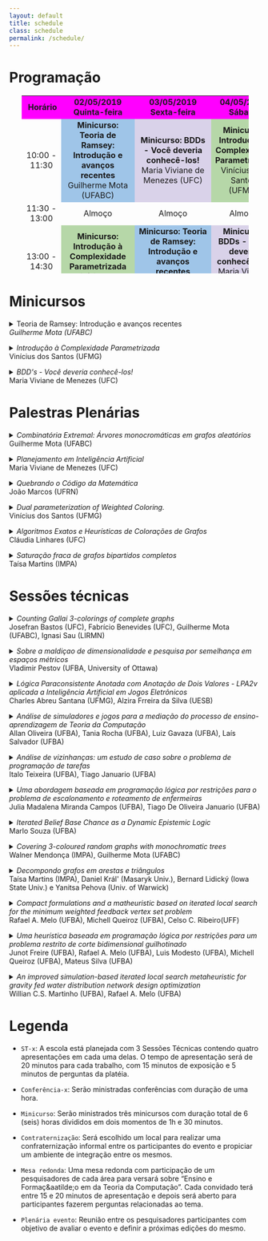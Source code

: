 ```yaml
---
layout: default
title: schedule
class: schedule
permalink: /schedule/
---
```


<!--- Use esse editor para a tabela: https://html-online.com/editor/ e use esse editor para os resumos: https://upmath.me --->

# Programação


<center>
<table dir="ltr" style="width: 90%; height: 355px;" border="0" cellspacing="0" cellpadding="0">
<tbody>
<tr>
<td style="width: 15%; background-color: #ff00ff; text-align: center;">&nbsp;<strong>Hor&aacute;rio</strong></td>
<td style="width: 25%; background-color: #ff00ff; text-align: center;" colspan="2" data-sheets-value="{&quot;1&quot;:2,&quot;2&quot;:&quot;Quinta-feira&quot;}"><strong>02/05/2019<br /> Quinta-feira</strong></td>
<td style="width: 25%; background-color: #ff00ff; text-align: center;" data-sheets-value="{&quot;1&quot;:2,&quot;2&quot;:&quot;Sexta-feira&quot;}"><strong>03/05/2019<br /> Sexta-feira</strong></td>
<td style="width: 25%; background-color: #ff00ff; text-align: center;" data-sheets-value="{&quot;1&quot;:2,&quot;2&quot;:&quot;S&aacute;bado&quot;}"><strong>04/05/2019<br /> S&aacute;bado</strong></td>
</tr>
<tr>
<td style="text-align: center;" data-sheets-value="{&quot;1&quot;:2,&quot;2&quot;:&quot;09:00 - 10:30&quot;}">10:00 - 11:30</td>
<td style="background-color: #9fc5e8; text-align: center;" colspan="2" data-sheets-value="{&quot;1&quot;:2,&quot;2&quot;:&quot;Mini-curso-1&quot;}"><strong>Minicurso: Teoria de Ramsey: Introdu&ccedil;&atilde;o e avan&ccedil;os recentes</strong><br /> Guilherme Mota (UFABC)</td>
<td style="background-color: #d9d2e9; text-align: center;" data-sheets-value="{&quot;1&quot;:2,&quot;2&quot;:&quot;Mini-curso-3&quot;}"><strong>Minicurso: BDDs - Voc&ecirc; deveria conhec&ecirc;-los!</strong><br /> Maria Viviane de Menezes (UFC)</td>
<td style="background-color: #b6d7a8; text-align: center;" data-sheets-value="{&quot;1&quot;:2,&quot;2&quot;:&quot;Mini-curso-5&quot;}"><strong>Minicurso: Introdu&ccedil;&atilde;o &agrave; Complexidade Parametrizada</strong><br /> Vin&iacute;cius dos Santos (UFMG)</td>
</tr>
<tr>
<td style="text-align: center;" data-sheets-value="{&quot;1&quot;:2,&quot;2&quot;:&quot;10:30 - 11:00&quot;}">11:30 - 13:00</td>
<td style="text-align: center;" colspan="2" data-sheets-value="{&quot;1&quot;:2,&quot;2&quot;:&quot;Coffee Break&quot;}">Almo&ccedil;o</td>
<td style="text-align: center;" data-sheets-value="{&quot;1&quot;:2,&quot;2&quot;:&quot;Coffee Break&quot;}">Almo&ccedil;o</td>
<td style="text-align: center;" data-sheets-value="{&quot;1&quot;:2,&quot;2&quot;:&quot;Coffee Break&quot;}">Almo&ccedil;o</td>
</tr>
<tr>
<td style="text-align: center;" data-sheets-value="{&quot;1&quot;:2,&quot;2&quot;:&quot;11:00 - 12:30&quot;}">13:00 - 14:30</td>
<td style="background-color: #b6d7a8; text-align: center;" colspan="2" data-sheets-value="{&quot;1&quot;:2,&quot;2&quot;:&quot;Mini-curso-5&quot;}"><strong>Minicurso: Introdu&ccedil;&atilde;o &agrave; Complexidade Parametrizada</strong> <br /> Vin&iacute;cius dos Santos (UFMG)</td>
<td style="background-color: #9fc5e8; text-align: center;" data-sheets-value="{&quot;1&quot;:2,&quot;2&quot;:&quot;Mini-curso-1&quot;}"><strong>Minicurso: Teoria de Ramsey: Introdu&ccedil;&atilde;o e avan&ccedil;os recentes</strong><br /> Guilherme Mota (UFABC)</td>
<td style="background-color: #d9d2e9; text-align: center;" data-sheets-value="{&quot;1&quot;:2,&quot;2&quot;:&quot;Mini-curso-3&quot;}"><strong>Minicurso: BDDs - Voc&ecirc; deveria conhec&ecirc;-los!</strong><br /> Maria Viviane de Menezes (UFC)</td>
</tr>
<tr>
<td style="text-align: center;" data-sheets-value="{&quot;1&quot;:2,&quot;2&quot;:&quot;12:30 - 14:00&quot;}">14:30 - 15:00</td>
<td style="text-align: center;" colspan="2" data-sheets-value="{&quot;1&quot;:2,&quot;2&quot;:&quot;Almo&ccedil;o&quot;}">Coffee Break</td>
<td style="text-align: center;" data-sheets-value="{&quot;1&quot;:2,&quot;2&quot;:&quot;Almo&ccedil;o&quot;}">Coffee Break</td>
<td style="text-align: center;" data-sheets-value="{&quot;1&quot;:2,&quot;2&quot;:&quot;Almo&ccedil;o&quot;}">Coffee Break</td>
</tr>
<tr>
<td style="text-align: center;" data-sheets-value="{&quot;1&quot;:2,&quot;2&quot;:&quot;14:00 - 15:00&quot;}">15:00 - 16:00</td>
<td style="background-color: #9fc5e8; text-align: center;" colspan="2" data-sheets-value="{&quot;1&quot;:2,&quot;2&quot;:&quot;Confer&ecirc;ncia-1&quot;}"><strong>Combinat&oacute;ria Extremal: &Aacute;rvores monocrom&aacute;ticas em grafos aleat&oacute;rios</strong><br /> Guilherme Mota (UFABC)</td>
<td style="background-color: #d9d2e9; text-align: center;" data-sheets-value="{&quot;1&quot;:2,&quot;2&quot;:&quot;Confer&ecirc;ncia-3&quot;}"><strong>Quebrando o C&oacute;digo da Matem&aacute;tica</strong><br /> Jo&atilde;o Marcos (UFRN)</td>
<td style="background-color: #b6d7a8; text-align: center;" data-sheets-value="{&quot;1&quot;:2,&quot;2&quot;:&quot;Confer&ecirc;ncia-5&quot;}"><strong>Algoritmos Exatos e Heur&iacute;sticas de Colora&ccedil;&otilde;es de Grafos</strong><br /> Cl&aacute;udia Linhares (UFC)</td>
</tr>
<tr>
<td style="text-align: center;" data-sheets-value="{&quot;1&quot;:2,&quot;2&quot;:&quot;15:00 - 16:00&quot;}">16:00 - 17:00</td>
<td style="background-color: #d9d2e9; text-align: center;" colspan="2" data-sheets-value="{&quot;1&quot;:2,&quot;2&quot;:&quot;Confer&ecirc;ncia-2&quot;}"><strong>Planejamento em Intelig&ecirc;ncia Artificial</strong><br /> Maria Viviane de Menezes (UFC)</td>
<td style="background-color: #99ffaa; text-align: center;" data-sheets-value="{&quot;1&quot;:2,&quot;2&quot;:&quot;Confer&ecirc;ncia-4&quot;}"><strong> Dual parameterization of Weighted Coloring.</strong><br /> Vin&iacute;cius Santos (UFMG)</td>
<td style="background-color: #9fc5e8; text-align: center;" data-sheets-value="{&quot;1&quot;:2,&quot;2&quot;:&quot;Confer&ecirc;ncia-6&quot;}"><strong>Satura&ccedil;&atilde;o fraca de grafos bipartidos completos</strong><br /> Ta&iacute;sa Martins (IMPA)</td>
</tr>
<tr>
<td style="text-align: center;" data-sheets-value="{&quot;1&quot;:2,&quot;2&quot;:&quot;16:00 - 16:30&quot;}">17:00 - 17:30</td>
<td style="text-align: center;" colspan="2" data-sheets-value="{&quot;1&quot;:2,&quot;2&quot;:&quot;Coffee Break&quot;}">Coffee Break</td>
<td style="text-align: center;" data-sheets-value="{&quot;1&quot;:2,&quot;2&quot;:&quot;Coffee Break&quot;}">Coffee Break</td>
<td style="text-align: center;" data-sheets-value="{&quot;1&quot;:2,&quot;2&quot;:&quot;Coffee Break&quot;}">Coffee Break</td>
</tr>
<tr>
<td style="text-align: center;" data-sheets-value="{&quot;1&quot;:2,&quot;2&quot;:&quot;16:30 - 17:30&quot;}">17:30 - 18:30</td>
<td style="background-color: #fff999; text-align: center;" data-sheets-value="{&quot;1&quot;:2,&quot;2&quot;:&quot;ST-1&quot;}">ST-1</td>
<td style="background-color: #fff999; text-align: center;" data-sheets-value="{&quot;1&quot;:2,&quot;2&quot;:&quot;ST-1&quot;}">ST-2</td>
<td style="background-color: #ffaaaa; text-align: center;" rowspan="2" data-sheets-value="{&quot;1&quot;:2,&quot;2&quot;:&quot;ST-3&quot;}"><strong>Mesa Redonda: Ensino e forma&ccedil;&atilde;o na &aacute;rea de Teoria da Computa&ccedil;&atilde;o</strong><br /> Cl&aacute;udia Linhares (UFC), Jo&atilde;o Marcos (UFRN) e Guilherme Mota (UFABC).</td>
<td style="background-color: #ffaaaa; text-align: center;" rowspan="2" data-sheets-value="{&quot;1&quot;:2,&quot;2&quot;:&quot;ST-4&quot;}"><strong>Plen&aacute;ria do evento</strong></td>
</tr>
<tr>
<td style="text-align: center;" data-sheets-value="{&quot;1&quot;:2,&quot;2&quot;:&quot;17:30 - 18:30&quot;}">18:30 - 19:30</td>
<td style="background-color: #fff999; text-align: center;" data-sheets-value="{&quot;1&quot;:2,&quot;2&quot;:&quot;ST-2&quot;}">ST-3</td>
<td data-sheets-value="{&quot;1&quot;:2,&quot;2&quot;:&quot;ST-2&quot;}"></td>
</tr>
<tr>
<td style="text-align: center;" data-sheets-value="{&quot;1&quot;:3,&quot;3&quot;:0.8541666666666666}" data-sheets-numberformat="{&quot;1&quot;:6,&quot;2&quot;:&quot;hh:mm&quot;,&quot;3&quot;:1}">20:30</td>
<td style="text-align: center;" data-sheets-value="{&quot;1&quot;:2,&quot;2&quot;:&quot;-&quot;}">-</td>
<td style="text-align: center;" data-sheets-value="{&quot;1&quot;:2,&quot;2&quot;:&quot;-&quot;}">&nbsp;</td>
<td style="text-align: center;" data-sheets-value="{&quot;1&quot;:2,&quot;2&quot;:&quot;Jantar&quot;}"><strong>Confraterniza&ccedil;&atilde;o</strong></td>
<td style="text-align: center;" data-sheets-value="{&quot;1&quot;:2,&quot;2&quot;:&quot;-&quot;}">-</td>
</tr>
</tbody>
</table>
</center>

# Minicursos

<details>
	<summary>
		Teoria de Ramsey: Introdução e avanços recentes
		<br>
		<i>
			Guilherme Mota (UFABC)
		</i>
	</summary>
	<p>Na primeira parte do minicurso farei uma introdução à Teoria de Ramsey, onde serão apresentados resultados clássicos e discutirei algumas técnicas comumente aplicadas na resolução dos problemas da área. Na segunda parte do mini curso serão apresentados resultados recentes envolvendo números de Ramsey para potências de caminhos. Mais especificamente, o número de Ramsey relativo a arestas de um grafo <img src="https://tex.s2cms.ru/svg/H" alt="H" /> é definido como a menor quantidade de arestas <img src="https://tex.s2cms.ru/svg/sr(H)" alt="sr(H)" />
tal que existe um grafo <img src="https://tex.s2cms.ru/svg/G" alt="G" /> com <img src="https://tex.s2cms.ru/svg/sr(H)" alt="sr(H)" /> arestas com a seguinte propriedade: toda coloração das arestas de <img src="https://tex.s2cms.ru/svg/G" alt="G" /> com <img src="https://tex.s2cms.ru/svg/2" alt="2" /> cores contém
uma cópia monocromática de <img src="https://tex.s2cms.ru/svg/H" alt="H" />. Respondendo uma pergunta sugerida por Conlon, provaremos que <img src="https://tex.s2cms.ru/svg/sr(P_n%5Ek)%3DO(n)" alt="sr(P_n^k)=O(n)" /> para todo <img src="https://tex.s2cms.ru/svg/k" alt="k" /> fixo, onde <img src="https://tex.s2cms.ru/svg/P_n%5Ek" alt="P_n^k" /> é a <img src="https://tex.s2cms.ru/svg/k" alt="k" />-ésima potência do caminho com <img src="https://tex.s2cms.ru/svg/n" alt="n" /> vértices <img src="https://tex.s2cms.ru/svg/P_n" alt="P_n" />, i.e., o grafo com conjunto de vértices <img src="https://tex.s2cms.ru/svg/V(P_n)" alt="V(P_n)" /> e todas as arestas <img src="https://tex.s2cms.ru/svg/%5C%7Bu%2Cv%5C%7D" alt="\{u,v\}" /> tais que a distância entre <img src="https://tex.s2cms.ru/svg/u" alt="u" /> e <img src="https://tex.s2cms.ru/svg/v" alt="v" /> em <img src="https://tex.s2cms.ru/svg/P_n" alt="P_n" /> é no máximo <img src="https://tex.s2cms.ru/svg/k" alt="k" />.
Discutiremos como estender esse resultado para mais cores e para potências de árvores. Os trabalhos que serão discutidos foram obtidos pelos seguintes autores:</p>
<ul>
<li>Clemens, Jenssen, Kohayakawa, Morrison, Mota, Reding e Roberts (2018).</li>
<li>Han, Jenssen, Kohayakawa, Mota e Roberts (2019+).</li>
<li>Berger, Kohayakawa, Maesaka, Martins, Mendonça, Mota and Parczyk (2019+).</li>
</ul>
</details>
<p>
<details>
	<summary>
		<i>
			Introdução à Complexidade Parametrizada
		</i>
		<br>
		Vinícius dos Santos (UFMG)
	</summary>
	<p>
A solução para diversos problemas reais frequentemente exige
eficientes (usualmente de tempo polinomial). Como nem sempre isso é
possível, a teoria da NP-completude foi desenvolvida para fornecer
indícios de quais problemas não podem ser resolvidos por algoritmos
polinomiais. Entretanto, como muitos problemas NP-difíceis precisam
ser resolvidos na prática, algumas possibilidades adotadas são o uso
de algoritmos aproximativos ou de heurísticas, em vez de algoritmos
exatos, cujo tempo de execução teria uma dependência exponencial no
tamanho da entrada.<br /><br />
Uma recente e promissora alternativa para a tratabilidade desses
problemas, é recorrer a uma análise sob o ponto de vista da Teoria da
Complexidade Parametrizada. Esta teoria, desenvolvida por Downey e
Fellows, estuda a existência de algoritmos cuja dependência
exponencial no tempo de execução depende apenas de certos aspectos da
entrada, e não de seu tamanho. Problemas que admitem tais algoritmos
são denominados tratáveis por parâmetro fixo (ou simplesmente
algoritmos FPT). Este curso, introduzirá os conceitos fundamentais da
complexidade parametrizada, algumas técnicas básicas de
desenvolvimento de algoritmos FPT, e também discutirá resultados
negativos, análogos à teoria da NP-completude, envolvendo problemas
onde não se espera ser possível desenvolver algoritmos FPT. Os
exemplos utilizados serão focados em problema em grafos.
	</p>
</details>
</p>
<details>
	<summary>
		<i>
			BDD's - Você deveria conhecê-los!
		</i>
		<br>
		Maria Viviane de Menezes (UFC)
	</summary>
	<p>
		Diagramas de Decisão Binária (BDD's - Binary Decision Diagrams) são estruturas de dados que têm sido amplamente utilizadas na área de verificação de modelos por permitir representar sistemas com até 10 elevado a 20 estados. Estas estruturas têm um grande poder de compactação, armazenando conjuntos de estados (representação simbólica) no lugar de representá-los individualmente (representação enumerativa). Nos últimos anos, a aplicação dos BDDs têm sido expandida para outras áreas tais como Planejamento em Inteligência Artificial.  Neste tutorial, abordaremos a fundamentação teórica dos BDDs, propriedades, operações, algoritmos e aspectos de implementação tais como o uso de bibliotecas (C++, Java e Python). Por fim, mostraremos os avanços recentes da busca simbólica na área de  Planejamento em Inteligência Artificial.
	</p>
</details>

# Palestras Plenárias

<details>
	<summary>
		<i>
			Combinatória Extremal: Árvores monocromáticas em grafos aleatórios
		</i>
		<br>
		Guilherme Mota (UFABC)
	</summary>
	<p>
		<p>Inicialmente será feita uma breve introdução à Combinatória Extremal, explicando que tipos de problemas são estudados nessa área. Em um segundo momento, analisamos uma conjectura proposta por Bal e DeBiasio [Partitioning random graphs into monochromatic components, Electron. J. Combin. 24 (2017), Paper 1.18] a respeito de funções limiares para a seguinte propriedade tipo Ramsey: em toda <img src="https://tex.s2cms.ru/svg/k" alt="k" />-coloração do conjunto das arestas de um grafo <img src="https://tex.s2cms.ru/svg/G" alt="G" />, existem <img src="https://tex.s2cms.ru/svg/k" alt="k" /> árvores monocromáticas que particionam todo o conjunto de vértices de <img src="https://tex.s2cms.ru/svg/G" alt="G" />. Mais precisamente, determinamos a função limiar para essa propriedade para duas cores. Este trabalho foi feito em conjunto com Yoshiharu Kohayakawa e Mathias Schacht.</p>
	</p>
</details>
<p>
<details>
	<summary>
		<i>
			Planejamento em Inteligência Artificial
		</i>
		<br>
		Maria Viviane de Menezes (UFC)
	</summary>
	<p>
		Planejamento Automatizado é a subárea da Inteligência Artificial que se preocupa com a escolha de ações para que um agente inteligente possa alcançar seus objetivos. De fato, a habilidade de planejar tarefas é um aspecto fundamental do comportamento inteligente e sua automação têm sido um dos principais objetivos da pesquisa realizada em Inteligência Artificial. Aplicações de planejamento estão relacionadas à logística, navegação de robôs, automação de processos industriais, jogos, dentre outras. Nesta palestra, abordaremos os conceitos básicos da área de Planejamento Automatizado, as diferentes formas de planejamento, a representação de estados, ações, especificações formais e algoritmos de busca por uma solução para domínios com ações determinísticas e não-determinísticas. 
	</p>
</details>
</p>
<details>
	<summary>
		<i>
			Quebrando o Código da Matemática
		</i>
		<br>
		João Marcos (UFRN)
	</summary>
	<p>
		Quantas das suas demonstrações matemática estão garantidamente
corretas?  O computador poderia lhe ajudar nisso?  Esta palestra irá
analisar algumas das conquistas recentes na geração mecanizada de
demonstrações e refutações para várias conjecturas matemáticas
significativas.
	</p>
</details>
<p>
<details>
	<summary>
		<i>
			Dual parameterization of Weighted Coloring.
		</i>
		<br>
		Vinícius dos Santos (UFMG)
	</summary>
	<p>
Given a graph <img src="https://tex.s2cms.ru/svg/G" alt="G" />, a proper <img src="https://tex.s2cms.ru/svg/k" alt="k" />-coloring of <img src="https://tex.s2cms.ru/svg/G" alt="G" /> is a partition <img src="https://tex.s2cms.ru/svg/c%20%3D%0A(S_i)_%7Bi%5Cin%20%5B1%2Ck%5D%7D" alt="c =
(S_i)_{i\in [1,k]}" /> of <img src="https://tex.s2cms.ru/svg/V(G)" alt="V(G)" /> into <img src="https://tex.s2cms.ru/svg/k" alt="k" /> stable sets <img src="https://tex.s2cms.ru/svg/S_1%2C%5Cldots%2C%20S_%7Bk%7D" alt="S_1,\ldots, S_{k}" />.
Given a weight function <img src="https://tex.s2cms.ru/svg/w%3A%20V(G)%20%5Cto%20%5Cmathbb%7BR%7D%5E%2B" alt="w: V(G) \to \mathbb{R}^+" />, the weight of a color <img src="https://tex.s2cms.ru/svg/S_i" alt="S_i" />
is defined as <img src="https://tex.s2cms.ru/svg/w(i)%20%3D%20%5Cmax_%7Bv%20%5Cin%20S_i%7D%20w(v)" alt="w(i) = \max_{v \in S_i} w(v)" /> and the weight of a
coloring <img src="https://tex.s2cms.ru/svg/c" alt="c" /> as <img src="https://tex.s2cms.ru/svg/w(c)%20%3D%20%5Csum_%7Bi%3D1%7D%5E%7Bk%7Dw(i)" alt="w(c) = \sum_{i=1}^{k}w(i)" />. Guan and Zhu [Inf. Process.
Lett., 1997] defined the weighted chromatic number of a pair <img src="https://tex.s2cms.ru/svg/(G%2Cw)" alt="(G,w)" />,
denoted by <img src="https://tex.s2cms.ru/svg/%5Csigma(G%2Cw)" alt="\sigma(G,w)" />, as the minimum weight of a proper coloring of <img src="https://tex.s2cms.ru/svg/G" alt="G" />.
The problem of determining <img src="https://tex.s2cms.ru/svg/%5Csigma(G%2Cw)" alt="\sigma(G,w)" /> has received considerable attention
during the last years, and has been proved to be notoriously hard: for
instance, it is NP-hard on split graphs, unsolvable on n-vertex trees
in time <img src="https://tex.s2cms.ru/svg/n%5E%7Bo(%5Clog%20n)%7D" alt="n^{o(\log n)}" /> unless the ETH fails, and W[1]-hard on forests
parameterized by the size of a largest tree. In this article we
provide some positive results for the problem, by considering its
so-called dual parameterization: given a vertex-weighted graph <img src="https://tex.s2cms.ru/svg/(G%2Cw)" alt="(G,w)" />
and an integer <img src="https://tex.s2cms.ru/svg/k" alt="k" />, the question is whether <img src="https://tex.s2cms.ru/svg/%5Csigma(G%2Cw)%20%5Cleq%20%5Csum_%7Bv%20%5Cin%0AV(G)%7D%20w(v)%20-%20k" alt="\sigma(G,w) \leq \sum_{v \in
V(G)} w(v) - k" />. We prove that this problem is FPT by providing an
algorithm running in time <img src="https://tex.s2cms.ru/svg/9%5Ek%20%5Ccdot%20n%5E%7BO(1)%7D" alt="9^k \cdot n^{O(1)}" />, and it is easy to see
that no algorithm in time <img src="https://tex.s2cms.ru/svg/2%5E%7Bo(k)%7D%20%5Ccdot%20n%5E%7BO(1)%7D" alt="2^{o(k)} \cdot n^{O(1)}" /> exists under the
ETH. On the other hand, we present a kernel with at most <img src="https://tex.s2cms.ru/svg/(2%5E%7Bk-1%7D%2B1)%0A(k-1)" alt="(2^{k-1}+1)
(k-1)" /> vertices, and we rule out the existence of polynomial kernels
unless <img src="https://tex.s2cms.ru/svg/%7B%5Csf%20NP%7D%20%5Csubseteq%20%7B%5Csf%20coNP%7D%20%2F%20%7B%5Csf%20poly%7D" alt="{\sf NP} \subseteq {\sf coNP} / {\sf poly}" />, even on split
graphs with only two different weights. Finally, we identify some
classes of graphs on which the problem admits a polynomial kernel, in
particular interval graphs and subclasses of split graphs, and in the
latter case we present lower bounds on the degrees of the polynomials.
<br /><br />

Joint work with Júlio Araújo, Victor A. Campos, Carlos Vinícius G. C.
Lima, Ignasi Sau and Ana Silva
	</p>
</details>
</p>
<details>
	<summary>
		<i>
			Algoritmos Exatos e Heurísticas de Colorações de Grafos
		</i>
		<br>
		Cláudia Linhares (UFC)
	</summary>
	<p>Dado um grafo <img src="https://tex.s2cms.ru/svg/G%3D(V%2CE)" alt="G=(V,E)" />, colorir os vértices de <img src="https://tex.s2cms.ru/svg/G" alt="G" /> significa atribuir cores aos mesmos de forma que vértices adjacentes tenham cores distintas. O número cromático de um grafo é o menor inteiro k tal que <img src="https://tex.s2cms.ru/svg/G" alt="G" /> admite uma coloração de vértices com <img src="https://tex.s2cms.ru/svg/k" alt="k" />-cores. Nessa palestra, veremos algoritmos combinatórios exatos de coloração na classe de grafos perfeitos, usando o conceito de pares de amigos, além de heurísticas clássicas de coloração, com a definição de seus parâmetros relacionados, apresentando as ferramentas usadas para lidar com a determinação desses parâmetros.</p>
</details>
<p>
<details>
	<summary>
		<i>
			Saturação fraca de grafos bipartidos completos
		</i>
		<br>
		Taísa Martins (IMPA)
	</summary>
	<p>Em 1968 Bollobás introduziu o conceito de saturação fraca. Um grafo <img src="https://tex.s2cms.ru/svg/G" alt="G" /> é dito fracamente <img src="https://tex.s2cms.ru/svg/F" alt="F" />-saturado se existe uma ordem das arestas que não estão em <img src="https://tex.s2cms.ru/svg/G" alt="G" /> tal que se elas forem adicionadas, uma de cada vez, cada nova aresta adicionada cria uma nova cópia de <img src="https://tex.s2cms.ru/svg/F" alt="F" />. O menor número de arestas de um grafo com <img src="https://tex.s2cms.ru/svg/n" alt="n" /> vértices fracamente <img src="https://tex.s2cms.ru/svg/F" alt="F" />-saturado é denotado por <img src="https://tex.s2cms.ru/svg/%5Cwsat(n%2CF)" alt="\wsat(n,F)" />. Bollobás estabeleceu <img src="https://tex.s2cms.ru/svg/%5Cwsat(n%2C%20K_r)" alt="\wsat(n, K_r)" /> para <img src="https://tex.s2cms.ru/svg/r%20%3C8" alt="r &lt;8" /> e para <img src="https://tex.s2cms.ru/svg/r" alt="r" /> em geral, o valor foi originalmente determinado por Lovász e provas alternativas foram dadas por Alon, Frankl, Yu e Kalai, independentemente. Faudree, Gould e Jacobson determinaram o número de saturação fraca de diversos grafos esparsos e em particular, mostraram que <img src="https://tex.s2cms.ru/svg/%5Cwsat(n%2C%20K_%7B2%2C3%7D)%20%3D%20n%2B1" alt="\wsat(n, K_{2,3}) = n+1" />. Nessa palestra, discutimos os valores de saturação fraca para grafos bipartidos completos e determinamos <img src="https://tex.s2cms.ru/svg/%5Cwsat(n%2C%20K_%7Bt%2Ct%7D)" alt="\wsat(n, K_{t,t})" /> para todo <img src="https://tex.s2cms.ru/svg/n%20%3E%203t-4" alt="n &gt; 3t-4" />. Esse é um trabalho em conjunto com Gal Kronenberg e Natasha Morrison.</p>
</details>
</p>

# Sessões técnicas

<p>
<details>
	<summary>
		<i>
			Counting Gallai 3-colorings of complete graphs
		</i>
		<br>
		Josefran Bastos (UFC), Fabrício Benevides (UFC), Guilherme Mota (UFABC), Ignasi Sau (LIRMN)
	</summary>
	<p>An edge coloring of the <img src="https://tex.s2cms.ru/svg/n" alt="n" />-vertex complete graph <img src="https://tex.s2cms.ru/svg/K_n" alt="K_n" /> is a Gallai coloring if it does not contain any rainbow triangle,
that is, a triangle whose edges are colored with three distinct colors. We prove that the number of Gallai colorings of <img src="https://tex.s2cms.ru/svg/K_n" alt="K_n" />
with at most three colors is at most <img src="https://tex.s2cms.ru/svg/7(n%2B1)2%5E%7B%5Cbinom%7Bn%7D%7B2%7D%7D" alt="7(n+1)2^{\binom{n}{2}}" />, which improves the best known upper bound of
<img src="https://tex.s2cms.ru/svg/%5Cfrac%7B3%7D%7B2%7D(n%20-%201)!%5Ccdot%202%5E%7B%5Cbinom%7Bn-1%7D%7B2%7D%7D" alt="\frac{3}{2}(n - 1)!\cdot 2^{\binom{n-1}{2}}" />
in [Discrete Mathematics, 2017].</p>
</details>
</p>
<details>
	<summary>
		<i>
			Sobre a maldiçao de dimensionalidade e pesquisa por semelhança em espaços métricos
		</i>
		<br>
		Vladimir Pestov (UFBA, University of Ottawa)
	</summary>
	<p>
		We present a new result about the curse of dimensionality affecting similarity search in intrinsically high-dimensional metric spaces with measure, when an indexing scheme uses 1-Lipschitz functions.
	</p>
</details>
<p>
<details>
	<summary>
		<i>
			Lógica Paraconsistente Anotada com Anotação de Dois Valores - LPA2v aplicada a Inteligência Artificial em Jogos Eletrônicos
		</i>
		<br>
		Charles Abreu	Santana (UFMG), Alzira Frreira da Silva (UESB)
	</summary>
	<p>
		Paraconsistent Logic has demonstrated good results in several fields 
of study, but with little application in games. In order to interconnect these two 
fields of knowledge, this work consists in the implementation of a Paraconsistent 
Battle System, based on the principles of Paraconsistent Logic, with the aim to 
control actions of non-player characters. Matches experiments were performed, 
and our system demonstrate efficient and higher performance against scripts 
and algorithms from literature, proving to be sufficiently robust and challenging.
	</p>
</details>
</p>
<details>
	<summary>
		<i>
			Análise de simuladores e jogos para a mediação do processo de ensino-aprendizagem de Teoria da Computação
		</i>
		<br>
		Allan	Oliveira (UFBA), Tania Rocha (UFBA), Luiz Gavaza (UFBA), Laís Salvador (UFBA)
	</summary>
	<p>
		Na contemporaneidade ensinar Teoria da Computação (TC) implica em ter diferentes ferramentas pedagógicas para auxiliar o processo de ensino-aprendizagem. Uma dessas ferramentas é a utilização de recursos digitais como jogos e simuladores, por serem recursos atrativos, que fornecem feedback visual e interação. No entanto, nem todos os recursos são capazes de fomentar a aprendizagem, fazendo-se necessária uma análise prévia do recurso, anterior a sua aplicação em sala de aula. Desta forma, este relato aborda os critérios pedagógicos, tecnológicos e aspectos referentes a abrangência de conteúdos para a analise do recurso digital. Mais especificamete, foram analisados alguns simuladores de formalismos de TC com base nos critérios e aspectos supracitados na avaliação de recursos digitais. Como esse relato é um préludio de um projeto em andamento que visa analisar os simuladores/jogos mais utilizados em disciplinas de TC no Brasil, os resultados preliminares apontam um possível ganho no processo de ensino-aprendizagem de TC mediado por recursos digitais.
	</p>
</details>
<p>
<details>
	<summary>
		<i>
			Análise de vizinhanças: um estudo de caso sobre o problema de programação de tarefas
		</i>
		<br>
		Italo	Teixeira (UFBA), Tiago Januario (UFBA)
	</summary>
	<p>
		Este projeto busca apresentar uma análise detalhada do desempenho das estruturas de vizinhança para o Problema de programação de tarefas em ambiente Job shop. Com o objetivo de investigar a capacidade da busca das diferentes estruturas de vizinhança, são apresentados quatro critérios de avaliação: Eficiência, Convergência, Força e Aprimoramento. Para alcançar esses objetivos, este trabalho será realizado considerando a aplicação de procedimentos de busca local baseados na heurística Hill Climbing e na metaheurística Iterated Local Search.
	</p>
</details>
</p>
<p>
<details>
	<summary>
		<i>
			Uma abordagem baseada em programação lógica por restrições para o problema de escalonamento e roteamento de enfermeiras
		</i>
		<br>
		Julia Madalena Miranda Campos (UFBA), Tiago De Oliveira Januario (UFBA)
	</summary>
	<p>
	Este artigo apresenta um modelo de Programação Lógica por Restrições para o Problema de Escalonamento e Roteamento de Enfermeiras com o objetivo de maximizar o número de pacientes e minimizar a distância percorrida, levando em consideração o estudo de caso realizado junto à equipe de Serviço de Atenção Domiciliar do Hospital Geral do Estado em Salvador.
	</p>
</details>
</p>
<details>
	<summary>
		<i>
		Iterated Belief Base Chance as a Dynamic Epistemic Logic
		</i>
		<br>
		Marlo Souza (UFBA)
	</summary>
	<p>
	AGM's belief revision is one of the main paradigms in the study of belief change operations. In this context, belief bases have been largely used to specify the agent's belief state. While the connection of iterated AGM-like operations and their encoding in dynamic logics have been studied before, few works considered how well-known postulates from iterated belief revision theory can be characterised by means of belief bases and their counterpart in a dynamic epistemic logic. This work investigates how priority graphs can be used to characterise belief change operators.
	</p>
</details>
<p>
<details>
	<summary>
		<i>
		Covering 3-coloured random graphs with monochromatic trees
		</i>
		<br>
		Walner Mendonça (IMPA), Guilherme Mota (UFABC)
	</summary>
	<p>
		We investigate the problem of determining how many monochromatic trees are necessary to cover the vertices of an edge-coloured random graph. More precisely, we show that for <img src="https://tex.s2cms.ru/svg/p%5Cgg%20%5Cleft(%5Cfrac%7B%5Cln%20n%7D%7Bn%7D%5Cright)%5E%7B1%2F6%7D" alt="p\gg \left(\frac{\ln n}{n}\right)^{1/6}" /> in any <img src="https://tex.s2cms.ru/svg/3" alt="3" />-colouring of the random graph <img src="https://tex.s2cms.ru/svg/G(n%2Cp)" alt="G(n,p)" /> we can find <img src="https://tex.s2cms.ru/svg/3" alt="3" /> monochromatic trees such that their union covers all vertices. This improves, for three colours, a result of Bucić, Korándi and Sudakov [Covering random graphs by monochromatic trees and Helly-type results for hypergraphs, arXiv:1902.05055]
	</p>
</details>
</p>
<p>
<details>
	<summary>
		<i>
		Decompondo grafos em arestas e triângulos
		</i>
		<br>
		Taísa Martins (IMPA), Daniel Král' (Masaryk Univ.), Bernard Lidický (Iowa State Univ.) e Yanitsa Pehova (Univ. of Warwick)
	</summary>
	<p>
	Provamos a seguinte conjectura de Gy&quot;ori and Tuza: as arestas de todo grafo G com n vértices podem ser decompostas em grafos completos
<img src="https://tex.s2cms.ru/svg/C_1%2C%5Cldots%2C%20C_%5Cell" alt="C_1,\ldots, C_\ell" />, cada um de tamanho <img src="https://tex.s2cms.ru/svg/2" alt="2" /> ou <img src="https://tex.s2cms.ru/svg/3" alt="3" />, de forma que <img src="https://tex.s2cms.ru/svg/%7CC_1%7C%20%2B%20%5Cldots%20%2B%20%7CC_%5Cell%7C%20%5Cleq%20(1%2F2%2Bo(1))n%5E2" alt="|C_1| + \ldots + |C_\ell| \leq (1/2+o(1))n^2" />. Esse resultado implica a versão assintótica do resultado de Erd&quot;os, Goodman e Pósa que mostra a existência de tal decomposição com <img src="https://tex.s2cms.ru/svg/%5Cell%20%5Cleq%20n%5E2%2F4" alt="\ell \leq n^2/4" />. Esse é um trabalho em conjunto com Daniel Král’, Bernard Lidický e Yanitsa Pehova.
	</p>
</details>
</p>
<details>
	<summary>
		<i>
		Compact formulations and a matheuristic based on iterated local search for the minimum weighted feedback vertex set problem
		</i>
		<br>
		Rafael A. Melo (UFBA), Michell Queiroz (UFBA), Celso C. Ribeiro(UFF) 
	</summary>
	<p>
	Given a weighted graph <img src="https://tex.s2cms.ru/svg/G%3D(V%2CE)" alt="G=(V,E)" />, the minimum weighted feedback vertex set problem (MWFVS) consists in obtaining a minimum weight subset <img src="https://tex.s2cms.ru/svg/F%5Csubseteq%20V" alt="F\subseteq V" /> of the vertex set whose removal makes the graph acyclic.
Differently from other approaches in the literature, in this work
we tackle this problem via the maximum weighted induced forest problem (MWIF). First, we propose two new compact mixed integer programming (MIP) formulations, using a polynomial number of variables and constraints.
Next, we develop a matheuristic that hybridizes a multi-start iterated local search metaheuristic with a MIP-based local search procedure. Extensive computational experiments carried out on a set of benchmark instances show that a combination of the newly proposed techniques is extremely competitive with the best heuristics available in the literature in terms of solution quality.
	</p>
</details>
<p>
<details>
	<summary>
		<i>
		Uma heurística baseada em programação lógica por restrições para um problema restrito de corte bidimensional guilhotinado
		</i>
		<br>
		Junot Freire (UFBA), Rafael A. Melo (UFBA), Luis Modesto  (UFBA),  Michell Queiroz (UFBA), Mateus Silva (UFBA)
	</summary>
	<p>
		Problemas de corte bidimensional (2BP, do inglês \textit{<img src="https://tex.s2cms.ru/svg/2" alt="2" />-Dimensional bin packing problem}) são problemas clássicos de otimização combinatória e da indústria têxtil, metalúrgica e de vidro, e consistem em alocar um conjunto de itens retangulares em placas retangulares maiores com tamanho padronizado com a finalidade de minimizar o desperdício de matéria-prima. No presente trabalho apresenta-se uma abordagem para um problema restrito de corte bidimensional guilhotinado presente no \textit{ROADEF/EURO Challenge 2018: Cutting Optimization Problem}, no qual existe a possibilidade de rotacionar itens em 90º e as placas retangulares a serem cortadas podem possuir defeitos em determinados pontos. Propõe-se uma heurística \textit{multi-start} gulosa randomizada e técnica de aprimoramento que combina a heurística com uma modelagem de programação lógica por restrições. Experimentos realizados produziram resultados que se aproximam dos melhores conhecidos, o que classificou o trabalho para a etapa final do \textit{ROADEF/EURO Challenge 2018}.
	</p>
</details>
</p>
<details>
	<summary>
		<i>
		An improved simulation-based iterated local search metaheuristic for gravity fed water distribution network design optimization
		</i>
		<br>
		Willian C.S. Martinho  (UFBA), Rafael A. Melo (UFBA)
	</summary>
	<p>
	We consider a gravity fed water distribution network design (WDND) optimization problem, which consists in determining the pipe diameters of a water network such that hydraulic constraints are satisfied and the total cost is minimized. We propose an improved simulation based iterated local search metaheuristc. Preliminary computational experiments show that our approach outperforms the state-of-the-art metaheuristic for several of the benchmark instances.
	</p>
</details>

# Legenda
<ul>
<li>
<p><code>ST-x</code>: A escola est&aacute; planejada com 3 Sess&otilde;es T&eacute;cnicas contendo quatro apresenta&ccedil;&otilde;es em cada uma delas. O tempo de apresenta&ccedil;&atilde;o ser&aacute; de 20 minutos para cada trabalho, com 15 minutos de exposi&ccedil;&atilde;o e 5 minutos de perguntas da plat&eacute;ia.</p>
</li>
<li>
<p><code>Confer&ecirc;ncia-x</code>: Ser&atilde;o ministradas confer&ecirc;ncias com dura&ccedil;&atilde;o de uma hora.</p>
</li>
<li>
<p><code>Minicurso</code>: Ser&atilde;o ministrados tr&ecirc;s minicursos com dura&ccedil;&atilde;o total de 6 (seis) horas divididos em dois momentos de 1h e 30 minutos.</p>
</li>
<li>
<p><code>Contraternização</code>: Será escolhido um local para realizar uma confraternização informal entre os participantes do evento e propiciar um ambiente de integra&ccedil;&atilde;o entre os mesmos.</p>
</li>
<li>
<p><code>Mesa redonda</code>: Uma mesa redonda com participa&ccedil;&atilde;o de um pesquisadores de cada &aacute;rea para versar&aacute; sobre &ldquo;Ensino e Forma&ccedil;&aatilde;o em da Teoria da Computa&ccedil;&atilde;o&rdquo;. Cada convidado ter&aacute; entre 15 e 20 minutos de apresenta&ccedil;&atilde;o e depois ser&aacute; aberto para participantes fazerem perguntas relacionadas ao tema.</p>
</li>
<li>
<p><code>Plen&aacute;ria evento</code>: Reuni&atilde;o entre os pesquisadores participantes com objetivo de avaliar o evento e definir a pr&oacute;ximas edi&ccedil;&otilde;es do mesmo.</p>
</li>
</ul>
